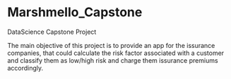 # Marshmello_Capstone
DataScience Capstone Project

The main objective of this project is to provide an app for the issurance companies, that could calculate the risk factor associated with a customer and classify them as low/high risk and charge them issurance premiums accordingly.
